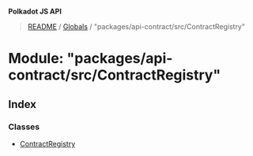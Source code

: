 **Polkadot JS API**

> [README](../README.md) / [Globals](../globals.md) / "packages/api-contract/src/ContractRegistry"

# Module: "packages/api-contract/src/ContractRegistry"

## Index

### Classes

* [ContractRegistry](../classes/_packages_api_contract_src_contractregistry_.contractregistry.md)
